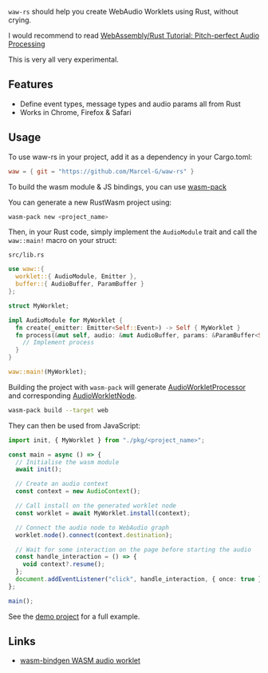 `waw-rs` should help you create WebAudio Worklets using Rust, without crying.

I would recommend to read [WebAssembly/Rust Tutorial: Pitch-perfect Audio Processing](https://www.toptal.com/webassembly/webassembly-rust-tutorial-web-audio)

This is very all very experimental.

## Features

- Define event types, message types and audio params all from Rust
- Works in Chrome, Firefox & Safari

## Usage

To use waw-rs in your project, add it as a dependency in your Cargo.toml:

```toml
waw = { git = "https://github.com/Marcel-G/waw-rs" }
```

To build the wasm module & JS bindings, you can use [wasm-pack](https://rustwasm.github.io/wasm-pack/)

You can generate a new RustWasm project using:

```bash
wasm-pack new <project_name>
```

Then, in your Rust code, simply implement the `AudioModule` trait and call the `waw::main!` macro on your struct:

`src/lib.rs`

```rust
use waw::{
  worklet::{ AudioModule, Emitter },
  buffer::{ AudioBuffer, ParamBuffer }
};

struct MyWorklet;

impl AudioModule for MyWorklet {
  fn create(_emitter: Emitter<Self::Event>) -> Self { MyWorklet }
  fn process(&mut self, audio: &mut AudioBuffer, params: &ParamBuffer<Self::Param>) {
    // Implement process
  }
}

waw::main!(MyWorklet);
```

Building the project with `wasm-pack` will generate [AudioWorkletProcessor](https://developer.mozilla.org/en-US/docs/Web/API/AudioWorkletProcessor) and corresponding [AudioWorkletNode](https://developer.mozilla.org/en-US/docs/Web/API/AudioWorkletNode).

```bash
wasm-pack build --target web
```

They can then be used from JavaScript:

```typescript
import init, { MyWorklet } from "./pkg/<project_name>";

const main = async () => {
  // Initialise the wasm module
  await init();

  // Create an audio context
  const context = new AudioContext();

  // Call install on the generated worklet node
  const worklet = await MyWorklet.install(context);

  // Connect the audio node to WebAudio graph
  worklet.node().connect(context.destination);

  // Wait for some interaction on the page before starting the audio
  const handle_interaction = () => {
    void context?.resume();
  };
  document.addEventListener("click", handle_interaction, { once: true });
};

main();
```

See the [demo project](https://github.com/Marcel-G/waw-rs/tree/main/demo) for a full example.

## Links

- [wasm-bindgen WASM audio worklet](https://rustwasm.github.io/wasm-bindgen/examples/wasm-audio-worklet.html#wasm-audio-worklet)
